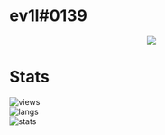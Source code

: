 # ev1l#0139

<p align="center">
  <a href="https://github.com/demonvil">
    <img src="https://discord.c99.nl/widget/theme-5/781308123516370954.png"/>
     </a>
</p>

# Stats
![views](https://komarev.com/ghpvc/?username=rusthyy&color=lightgrey) <br>
![langs](https://github-readme-stats.vercel.app/api/top-langs/?username=Rusthyy&layout=compact&theme=dark) </br>
![stats](https://github-readme-stats.vercel.app/api?username=Rusthyy&show_icons=true&theme=dark)
